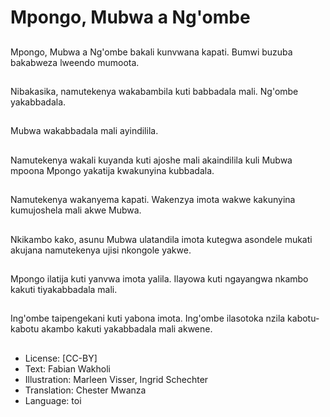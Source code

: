 # Mpongo, Mubwa a Ng'ombe

##
Mpongo, Mubwa a Ng'ombe bakali kunvwana kapati. Bumwi buzuba bakabweza lweendo mumoota.

##
Nibakasika, namutekenya wakabambila kuti babbadala mali. Ng'ombe yakabbadala.

##
Mubwa wakabbadala mali ayindilila.

##
Namutekenya wakali kuyanda kuti ajoshe mali akaindilila kuli Mubwa mpoona Mpongo yakatija kwakunyina kubbadala.

##
Namutekenya wakanyema kapati. Wakenzya imota wakwe kakunyina kumujoshela mali akwe Mubwa.

##
Nkikambo kako, asunu Mubwa ulatandila imota kutegwa asondele mukati akujana namutekenya ujisi nkongole yakwe.

##
Mpongo ilatija kuti yanvwa imota yalila. Ilayowa kuti ngayangwa nkambo kakuti tiyakabbadala mali.

##
Ing'ombe taipengekani kuti yabona imota. Ing'ombe ilasotoka nzila kabotu-kabotu akambo kakuti yakabbadala mali akwene.

##
* License: [CC-BY]
* Text: Fabian Wakholi
* Illustration: Marleen Visser, Ingrid Schechter
* Translation: Chester Mwanza
* Language: toi
